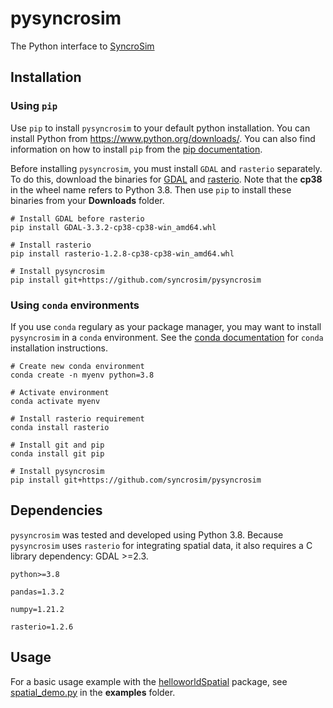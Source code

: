 # pysyncrosim
The Python interface to [SyncroSim](https://syncrosim.com/)

## Installation

### Using `pip`

Use `pip` to install `pysyncrosim` to your default python installation. You can install Python from https://www.python.org/downloads/. You can also find information on how to install `pip` from the [pip documentation](https://pip.pypa.io/en/stable/installation/).

Before installing `pysyncrosim`, you must install `GDAL` and `rasterio` separately. To do this, download the binaries for [GDAL](https://www.lfd.uci.edu/~gohlke/pythonlibs/#gdal) and [rasterio](https://www.lfd.uci.edu/~gohlke/pythonlibs/#rasterio). Note that the **cp38** in the wheel name refers to Python 3.8. Then use `pip` to install these binaries from your **Downloads** folder. 
```
# Install GDAL before rasterio
pip install GDAL-3.3.2-cp38-cp38-win_amd64.whl

# Install rasterio
pip install rasterio-1.2.8-cp38-cp38-win_amd64.whl

# Install pysyncrosim
pip install git+https://github.com/syncrosim/pysyncrosim
```

### Using `conda` environments

If you use `conda` regulary as your package manager, you may want to install `pysyncrosim` in a `conda` environment. See the [conda documentation](https://conda.io/projects/conda/en/latest/user-guide/install/index.html) for `conda` installation instructions.

```
# Create new conda environment
conda create -n myenv python=3.8

# Activate environment
conda activate myenv

# Install rasterio requirement
conda install rasterio

# Install git and pip
conda install git pip

# Install pysyncrosim
pip install git+https://github.com/syncrosim/pysyncrosim
```

## Dependencies

`pysyncrosim` was tested and developed using Python 3.8. Because `pysyncrosim` uses `rasterio` for integrating spatial data, it also requires a C library dependency: GDAL >=2.3.

```
python>=3.8

pandas=1.3.2

numpy=1.21.2

rasterio=1.2.6
```

## Usage

For a basic usage example with the [helloworldSpatial](https://apexrms.github.io/helloworldEnhanced/) package, see [spatial_demo.py](https://github.com/syncrosim/pysyncrosim/blob/main/examples/spatial_demo.py) in the **examples** folder.